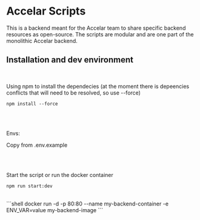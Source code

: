# Accelar Scripts

This is a backend meant for the Accelar team to share specific backend resources as open-source. The scripts are modular and are one part of the monolithic Accelar backend.

## Installation and dev environment

</br>

Using npm to install the dependecies (at the moment there is depeencies conflicts that will need to be resolved, so use --force)

```shell
npm install --force
```

</br>
</br>

Envs:

Copy from .env.example

</br>
</br>

Start the script or run the docker container

```shell
npm run start:dev
```
</br>
```shell
docker run -d -p 80:80 --name my-backend-container -e ENV_VAR=value my-backend-image
 ```
